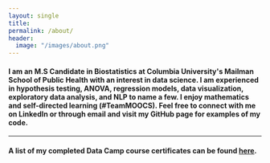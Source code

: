 ```yaml
---
layout: single
title:
permalink: /about/
header:
  image: "/images/about.png"
---
```


#### I am an M.S Candidate in Biostatistics at Columbia University's Mailman School of Public Health with an interest in data science. I am experienced in hypothesis testing, ANOVA, regression models, data visualization, exploratory data analysis, and NLP to name a few. I enjoy mathematics and self-directed learning (#TeamMOOCS). Feel free to connect with me on LinkedIn or through email and visit my GitHub page for examples of my code.

---

#### A list of my completed Data Camp course certificates can be found [here](https://melissa-nunez.github.io/certificates).

